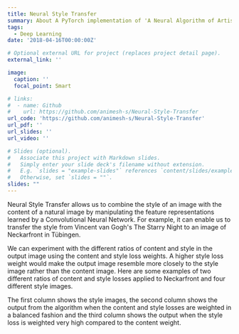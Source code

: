```yaml
---
title: Neural Style Transfer
summary: About A PyTorch implementation of 'A Neural Algorithm of Artistic Style' by L. Gatys, A. Ecker, and M. Bethge
tags:
  - Deep Learning
date: '2018-04-16T00:00:00Z'

# Optional external URL for project (replaces project detail page).
external_link: ''

image:
  caption: ''
  focal_point: Smart

# links:
#  - name: Github
#    url: https://github.com/animesh-s/Neural-Style-Transfer
url_code: 'https://github.com/animesh-s/Neural-Style-Transfer'
url_pdf: ''
url_slides: ''
url_video: ''

# Slides (optional).
#   Associate this project with Markdown slides.
#   Simply enter your slide deck's filename without extension.
#   E.g. `slides = "example-slides"` references `content/slides/example-slides.md`.
#   Otherwise, set `slides = ""`.
slides: ""
---
```


Neural Style Transfer allows us to combine the style of an image with the content of a natural image by manipulating the feature representations learned by a Convolutional Neural Network. For example, it can enable us to transfer the style from Vincent van Gogh's The Starry Night to an image of Neckarfront in Tübingen.

We can experiment with the different ratios of content and style in the output image using the content and style loss weights. A higher style loss weight would make the output image resemble more closely to the style image rather than the content image. Here are some examples of two different ratios of content and style losses applied to Neckarfront and four different style images.

The first column shows the style images, the second column shows the output from the algorithm when the content and style losses are weighted in a balanced fashion and the third column shows the output when the style loss is weighted very high compared to the content weight.
